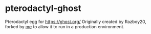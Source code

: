 # pterodactyl-ghost

Pterodactyl egg for <https://ghost.org/>
Originally created by Razboy20, forked by [me](https://github.com/fizzrepo) to allow it to run in a production environment.
